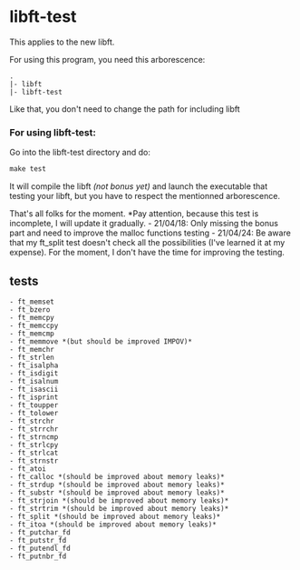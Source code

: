 libft-test
==========

This applies to the new libft.

For using this program, you need this arborescence:

```
.
|- libft
|- libft-test
```
 
Like that, you don't need to change the path for including libft

### For using libft-test:

Go into the libft-test directory and do:

 ```Makefile
 make test
 ```
It will compile the libft *(not bonus yet)* and launch the executable that testing
your libft, but you have to respect the mentionned arborescence.

That's all folks for the moment.
*Pay attention, because this test is incomplete, I will update it gradually.
	- 21/04/18: Only missing the bonus part and need to improve the malloc functions testing
	- 21/04/24: Be aware that my ft_split test doesn't check all the possibilities (I've learned it at my expense). For the moment, I don't have the time for improving the testing.

tests
-----

	- ft_memset
	- ft_bzero
	- ft_memcpy
	- ft_memccpy
	- ft_memcmp
	- ft_memmove *(but should be improved IMPOV)*
	- ft_memchr
	- ft_strlen
	- ft_isalpha
	- ft_isdigit
	- ft_isalnum
	- ft_isascii
	- ft_isprint 
	- ft_toupper
	- ft_tolower
	- ft_strchr
	- ft_strrchr
	- ft_strncmp
	- ft_strlcpy
	- ft_strlcat
	- ft_strnstr
	- ft_atoi
	- ft_calloc *(should be improved about memory leaks)*
	- ft_strdup *(should be improved about memory leaks)*
	- ft_substr *(should be improved about memory leaks)*
	- ft_strjoin *(should be improved about memory leaks)*
	- ft_strtrim *(should be improved about memory leaks)*
	- ft_split *(should be improved about memory leaks)*
	- ft_itoa *(should be improved about memory leaks)*
	- ft_putchar_fd
	- ft_putstr_fd
	- ft_putendl_fd
	- ft_putnbr_fd


